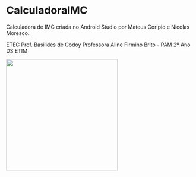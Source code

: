 # CalculadoraIMC
 Calculadora de IMC criada no Android Studio por Mateus Coripio e Nicolas Moresco.
 
 ETEC Prof. Basilides de Godoy
 Professora Aline Firmino Brito - PAM 2º Ano DS ETIM
 
<img src="https://img74.pixhost.to/images/21/291543364_img_20220626_214113.jpg" width="300"/>
